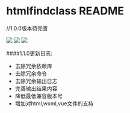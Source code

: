 # htmlfindclass README

//1.0.0版本待完善

![](https://github.com/sahadev/htmlfindclass/blob/master/resource/Jan-30-2019%2014-37-34_vue.gif)
![](https://github.com/sahadev/htmlfindclass/blob/master/resource/Jan-30-2019%2014-39-06_html.gif)
![](https://github.com/sahadev/htmlfindclass/blob/master/resource/Jan-30-2019%2014-39-52_wxml.gif)

####1.1.0更新日志:
- 去除冗余依赖库
- 去除冗余命令
- 去除冗余输出日志
- 完善输出结果内容
- 降低最低兼容版本号
- 增加对html,wxml,vue文件的支持
